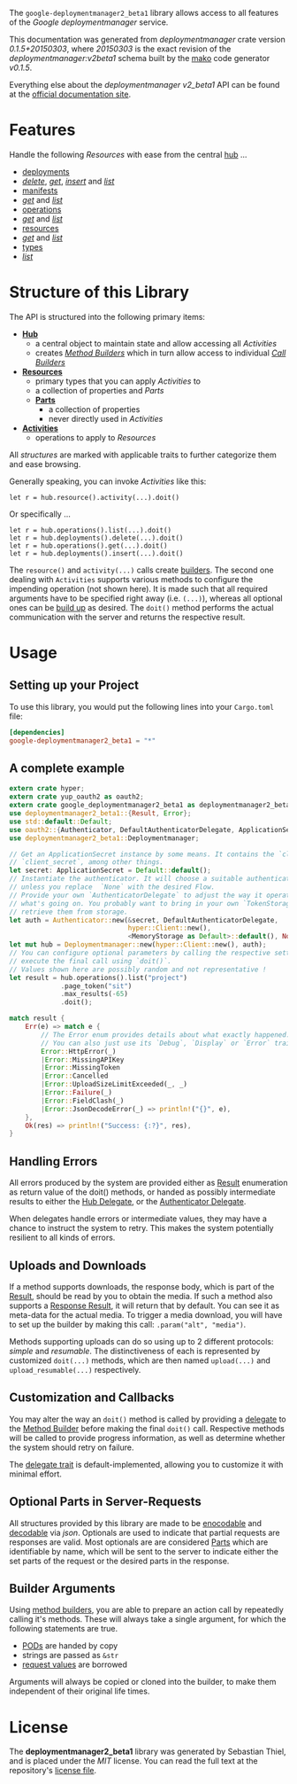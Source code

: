 <!---
DO NOT EDIT !
This file was generated automatically from 'src/mako/api/README.md.mako'
DO NOT EDIT !
-->
The `google-deploymentmanager2_beta1` library allows access to all features of the *Google deploymentmanager* service.

This documentation was generated from *deploymentmanager* crate version *0.1.5+20150303*, where *20150303* is the exact revision of the *deploymentmanager:v2beta1* schema built by the [mako](http://www.makotemplates.org/) code generator *v0.1.5*.

Everything else about the *deploymentmanager* *v2_beta1* API can be found at the
[official documentation site](https://developers.google.com/deployment-manager/).
# Features

Handle the following *Resources* with ease from the central [hub](http://byron.github.io/google-apis-rs/google_deploymentmanager2_beta1/struct.Deploymentmanager.html) ... 

* [deployments](http://byron.github.io/google-apis-rs/google_deploymentmanager2_beta1/struct.Deployment.html)
 * [*delete*](http://byron.github.io/google-apis-rs/google_deploymentmanager2_beta1/struct.DeploymentDeleteCall.html), [*get*](http://byron.github.io/google-apis-rs/google_deploymentmanager2_beta1/struct.DeploymentGetCall.html), [*insert*](http://byron.github.io/google-apis-rs/google_deploymentmanager2_beta1/struct.DeploymentInsertCall.html) and [*list*](http://byron.github.io/google-apis-rs/google_deploymentmanager2_beta1/struct.DeploymentListCall.html)
* [manifests](http://byron.github.io/google-apis-rs/google_deploymentmanager2_beta1/struct.Manifest.html)
 * [*get*](http://byron.github.io/google-apis-rs/google_deploymentmanager2_beta1/struct.ManifestGetCall.html) and [*list*](http://byron.github.io/google-apis-rs/google_deploymentmanager2_beta1/struct.ManifestListCall.html)
* [operations](http://byron.github.io/google-apis-rs/google_deploymentmanager2_beta1/struct.Operation.html)
 * [*get*](http://byron.github.io/google-apis-rs/google_deploymentmanager2_beta1/struct.OperationGetCall.html) and [*list*](http://byron.github.io/google-apis-rs/google_deploymentmanager2_beta1/struct.OperationListCall.html)
* [resources](http://byron.github.io/google-apis-rs/google_deploymentmanager2_beta1/struct.ResourceType.html)
 * [*get*](http://byron.github.io/google-apis-rs/google_deploymentmanager2_beta1/struct.ResourceGetCall.html) and [*list*](http://byron.github.io/google-apis-rs/google_deploymentmanager2_beta1/struct.ResourceListCall.html)
* [types](http://byron.github.io/google-apis-rs/google_deploymentmanager2_beta1/struct.Type.html)
 * [*list*](http://byron.github.io/google-apis-rs/google_deploymentmanager2_beta1/struct.TypeListCall.html)




# Structure of this Library

The API is structured into the following primary items:

* **[Hub](http://byron.github.io/google-apis-rs/google_deploymentmanager2_beta1/struct.Deploymentmanager.html)**
    * a central object to maintain state and allow accessing all *Activities*
    * creates [*Method Builders*](http://byron.github.io/google-apis-rs/google_deploymentmanager2_beta1/trait.MethodsBuilder.html) which in turn
      allow access to individual [*Call Builders*](http://byron.github.io/google-apis-rs/google_deploymentmanager2_beta1/trait.CallBuilder.html)
* **[Resources](http://byron.github.io/google-apis-rs/google_deploymentmanager2_beta1/trait.Resource.html)**
    * primary types that you can apply *Activities* to
    * a collection of properties and *Parts*
    * **[Parts](http://byron.github.io/google-apis-rs/google_deploymentmanager2_beta1/trait.Part.html)**
        * a collection of properties
        * never directly used in *Activities*
* **[Activities](http://byron.github.io/google-apis-rs/google_deploymentmanager2_beta1/trait.CallBuilder.html)**
    * operations to apply to *Resources*

All *structures* are marked with applicable traits to further categorize them and ease browsing.

Generally speaking, you can invoke *Activities* like this:

```Rust,ignore
let r = hub.resource().activity(...).doit()
```

Or specifically ...

```ignore
let r = hub.operations().list(...).doit()
let r = hub.deployments().delete(...).doit()
let r = hub.operations().get(...).doit()
let r = hub.deployments().insert(...).doit()
```

The `resource()` and `activity(...)` calls create [builders][builder-pattern]. The second one dealing with `Activities` 
supports various methods to configure the impending operation (not shown here). It is made such that all required arguments have to be 
specified right away (i.e. `(...)`), whereas all optional ones can be [build up][builder-pattern] as desired.
The `doit()` method performs the actual communication with the server and returns the respective result.

# Usage

## Setting up your Project

To use this library, you would put the following lines into your `Cargo.toml` file:

```toml
[dependencies]
google-deploymentmanager2_beta1 = "*"
```

## A complete example

```Rust
extern crate hyper;
extern crate yup_oauth2 as oauth2;
extern crate google_deploymentmanager2_beta1 as deploymentmanager2_beta1;
use deploymentmanager2_beta1::{Result, Error};
use std::default::Default;
use oauth2::{Authenticator, DefaultAuthenticatorDelegate, ApplicationSecret, MemoryStorage};
use deploymentmanager2_beta1::Deploymentmanager;

// Get an ApplicationSecret instance by some means. It contains the `client_id` and 
// `client_secret`, among other things.
let secret: ApplicationSecret = Default::default();
// Instantiate the authenticator. It will choose a suitable authentication flow for you, 
// unless you replace  `None` with the desired Flow.
// Provide your own `AuthenticatorDelegate` to adjust the way it operates and get feedback about 
// what's going on. You probably want to bring in your own `TokenStorage` to persist tokens and
// retrieve them from storage.
let auth = Authenticator::new(&secret, DefaultAuthenticatorDelegate,
                              hyper::Client::new(),
                              <MemoryStorage as Default>::default(), None);
let mut hub = Deploymentmanager::new(hyper::Client::new(), auth);
// You can configure optional parameters by calling the respective setters at will, and
// execute the final call using `doit()`.
// Values shown here are possibly random and not representative !
let result = hub.operations().list("project")
             .page_token("sit")
             .max_results(-65)
             .doit();

match result {
    Err(e) => match e {
        // The Error enum provides details about what exactly happened.
        // You can also just use its `Debug`, `Display` or `Error` traits
        Error::HttpError(_)
        |Error::MissingAPIKey
        |Error::MissingToken
        |Error::Cancelled
        |Error::UploadSizeLimitExceeded(_, _)
        |Error::Failure(_)
        |Error::FieldClash(_)
        |Error::JsonDecodeError(_) => println!("{}", e),
    },
    Ok(res) => println!("Success: {:?}", res),
}

```
## Handling Errors

All errors produced by the system are provided either as [Result](http://byron.github.io/google-apis-rs/google_deploymentmanager2_beta1/enum.Result.html) enumeration as return value of 
the doit() methods, or handed as possibly intermediate results to either the 
[Hub Delegate](http://byron.github.io/google-apis-rs/google_deploymentmanager2_beta1/trait.Delegate.html), or the [Authenticator Delegate](http://byron.github.io/google-apis-rs/google_deploymentmanager2_beta1/../yup-oauth2/trait.AuthenticatorDelegate.html).

When delegates handle errors or intermediate values, they may have a chance to instruct the system to retry. This 
makes the system potentially resilient to all kinds of errors.

## Uploads and Downloads
If a method supports downloads, the response body, which is part of the [Result](http://byron.github.io/google-apis-rs/google_deploymentmanager2_beta1/enum.Result.html), should be
read by you to obtain the media.
If such a method also supports a [Response Result](http://byron.github.io/google-apis-rs/google_deploymentmanager2_beta1/trait.ResponseResult.html), it will return that by default.
You can see it as meta-data for the actual media. To trigger a media download, you will have to set up the builder by making
this call: `.param("alt", "media")`.

Methods supporting uploads can do so using up to 2 different protocols: 
*simple* and *resumable*. The distinctiveness of each is represented by customized 
`doit(...)` methods, which are then named `upload(...)` and `upload_resumable(...)` respectively.

## Customization and Callbacks

You may alter the way an `doit()` method is called by providing a [delegate](http://byron.github.io/google-apis-rs/google_deploymentmanager2_beta1/trait.Delegate.html) to the 
[Method Builder](http://byron.github.io/google-apis-rs/google_deploymentmanager2_beta1/trait.CallBuilder.html) before making the final `doit()` call. 
Respective methods will be called to provide progress information, as well as determine whether the system should 
retry on failure.

The [delegate trait](http://byron.github.io/google-apis-rs/google_deploymentmanager2_beta1/trait.Delegate.html) is default-implemented, allowing you to customize it with minimal effort.

## Optional Parts in Server-Requests

All structures provided by this library are made to be [enocodable](http://byron.github.io/google-apis-rs/google_deploymentmanager2_beta1/trait.RequestValue.html) and 
[decodable](http://byron.github.io/google-apis-rs/google_deploymentmanager2_beta1/trait.ResponseResult.html) via *json*. Optionals are used to indicate that partial requests are responses 
are valid.
Most optionals are are considered [Parts](http://byron.github.io/google-apis-rs/google_deploymentmanager2_beta1/trait.Part.html) which are identifiable by name, which will be sent to 
the server to indicate either the set parts of the request or the desired parts in the response.

## Builder Arguments

Using [method builders](http://byron.github.io/google-apis-rs/google_deploymentmanager2_beta1/trait.CallBuilder.html), you are able to prepare an action call by repeatedly calling it's methods.
These will always take a single argument, for which the following statements are true.

* [PODs][wiki-pod] are handed by copy
* strings are passed as `&str`
* [request values](http://byron.github.io/google-apis-rs/google_deploymentmanager2_beta1/trait.RequestValue.html) are borrowed

Arguments will always be copied or cloned into the builder, to make them independent of their original life times.

[wiki-pod]: http://en.wikipedia.org/wiki/Plain_old_data_structure
[builder-pattern]: http://en.wikipedia.org/wiki/Builder_pattern
[google-go-api]: https://github.com/google/google-api-go-client

# License
The **deploymentmanager2_beta1** library was generated by Sebastian Thiel, and is placed 
under the *MIT* license.
You can read the full text at the repository's [license file][repo-license].

[repo-license]: https://github.com/Byron/google-apis-rs/LICENSE.md
